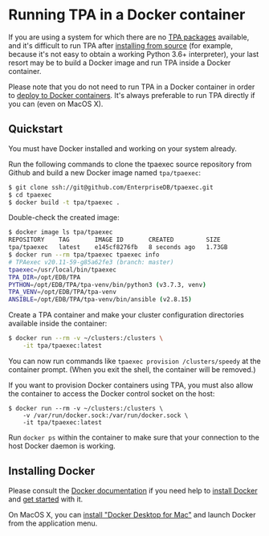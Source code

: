 # Running TPA in a Docker container

If you are using a system for which there are no [TPA
packages](INSTALL.md) available, and it's difficult to run TPA after
[installing from source](INSTALL-repo.md) (for example, because it's not
easy to obtain a working Python 3.6+ interpreter), your last resort may
be to build a Docker image and run TPA inside a Docker container.

Please note that you do not need to run TPA in a Docker container in
order to [deploy to Docker containers](platform-docker.md). It's always
preferable to run TPA directly if you can (even on MacOS X).

## Quickstart

You must have Docker installed and working on your system already.

Run the following commands to clone the tpaexec source repository from Github
and build a new Docker image named `tpa/tpaexec`:

```bash
$ git clone ssh://git@github.com/EnterpriseDB/tpaexec.git
$ cd tpaexec
$ docker build -t tpa/tpaexec .
```

Double-check the created image:

```bash
$ docker image ls tpa/tpaexec
REPOSITORY    TAG       IMAGE ID       CREATED         SIZE
tpa/tpaexec   latest    e145cf8276fb   8 seconds ago   1.73GB
$ docker run --rm tpa/tpaexec tpaexec info
# TPAexec v20.11-59-g85a62fe3 (branch: master)
tpaexec=/usr/local/bin/tpaexec
TPA_DIR=/opt/EDB/TPA
PYTHON=/opt/EDB/TPA/tpa-venv/bin/python3 (v3.7.3, venv)
TPA_VENV=/opt/EDB/TPA/tpa-venv
ANSIBLE=/opt/EDB/TPA/tpa-venv/bin/ansible (v2.8.15)
```

Create a TPA container and make your cluster configuration directories
available inside the container:

```bash
$ docker run --rm -v ~/clusters:/clusters \
    -it tpa/tpaexec:latest
```

You can now run commands like `tpaexec provision /clusters/speedy` at the
container prompt. (When you exit the shell, the container will be removed.)

If you want to provision Docker containers using TPA, you must also allow
the container to access the Docker control socket on the host:

```
$ docker run --rm -v ~/clusters:/clusters \
    -v /var/run/docker.sock:/var/run/docker.sock \
    -it tpa/tpaexec:latest
```

Run `docker ps` within the container to make sure that your connection to the
host Docker daemon is working.

## Installing Docker

Please consult the
[Docker documentation](https://docs.docker.com) if you need help to
[install Docker](https://docs.docker.com/install) and
[get started](https://docs.docker.com/get-started/) with it.

On MacOS X, you can [install "Docker Desktop for
Mac"](https://hub.docker.com/editions/community/docker-ce-desktop-mac/)
and launch Docker from the application menu.
